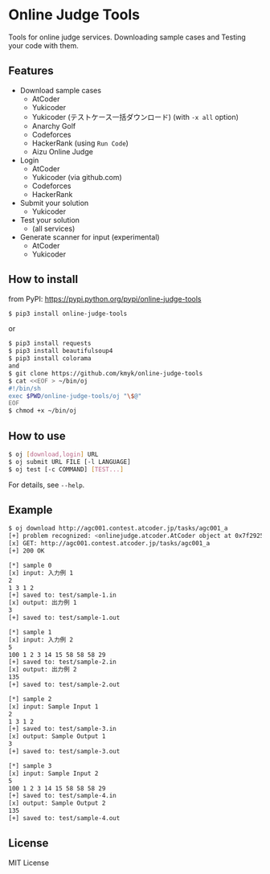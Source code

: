 # Online Judge Tools

Tools for online judge services. Downloading sample cases and Testing your code with them.

## Features

-   Download sample cases
    -   AtCoder
    -   Yukicoder
    -   Yukicoder (テストケース一括ダウンロード) (with `-x all` option)
    -   Anarchy Golf
    -   Codeforces
    -   HackerRank (using `Run Code`)
    -   Aizu Online Judge
-   Login
    -   AtCoder
    -   Yukicoder (via github.com)
    -   Codeforces
    -   HackerRank
-   Submit your solution
    -   Yukicoder
-   Test your solution
    -   (all services)
-   Generate scanner for input  (experimental)
    -   AtCoder
    -   Yukicoder

## How to install

from PyPI: <https://pypi.python.org/pypi/online-judge-tools>

``` sh
$ pip3 install online-judge-tools
```

or

``` sh
$ pip3 install requests
$ pip3 install beautifulsoup4
$ pip3 install colorama
and
$ git clone https://github.com/kmyk/online-judge-tools
$ cat <<EOF > ~/bin/oj
#!/bin/sh
exec $PWD/online-judge-tools/oj "\$@"
EOF
$ chmod +x ~/bin/oj
```

## How to use

``` sh
$ oj [download,login] URL
$ oj submit URL FILE [-l LANGUAGE]
$ oj test [-c COMMAND] [TEST...]
```

For details, see `--help`.

## Example

``` sh
$ oj download http://agc001.contest.atcoder.jp/tasks/agc001_a
[+] problem recognized: <onlinejudge.atcoder.AtCoder object at 0x7f2925a5df60>
[x] GET: http://agc001.contest.atcoder.jp/tasks/agc001_a
[+] 200 OK

[*] sample 0
[x] input: 入力例 1
2
1 3 1 2
[+] saved to: test/sample-1.in
[x] output: 出力例 1
3
[+] saved to: test/sample-1.out

[*] sample 1
[x] input: 入力例 2
5
100 1 2 3 14 15 58 58 58 29
[+] saved to: test/sample-2.in
[x] output: 出力例 2
135
[+] saved to: test/sample-2.out

[*] sample 2
[x] input: Sample Input 1
2
1 3 1 2
[+] saved to: test/sample-3.in
[x] output: Sample Output 1
3
[+] saved to: test/sample-3.out

[*] sample 3
[x] input: Sample Input 2
5
100 1 2 3 14 15 58 58 58 29
[+] saved to: test/sample-4.in
[x] output: Sample Output 2
135
[+] saved to: test/sample-4.out
```

## License

MIT License
